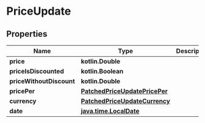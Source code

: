
# PriceUpdate

## Properties
| Name | Type | Description | Notes |
| ------------ | ------------- | ------------- | ------------- |
| **price** | **kotlin.Double** |  |  [optional] |
| **priceIsDiscounted** | **kotlin.Boolean** |  |  [optional] |
| **priceWithoutDiscount** | **kotlin.Double** |  |  [optional] |
| **pricePer** | [**PatchedPriceUpdatePricePer**](PatchedPriceUpdatePricePer.md) |  |  [optional] |
| **currency** | [**PatchedPriceUpdateCurrency**](PatchedPriceUpdateCurrency.md) |  |  [optional] |
| **date** | [**java.time.LocalDate**](java.time.LocalDate.md) |  |  [optional] |



